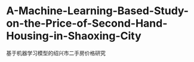 # A-Machine-Learning-Based-Study-on-the-Price-of-Second-Hand-Housing-in-Shaoxing-City
基于机器学习模型的绍兴市二手房价格研究
